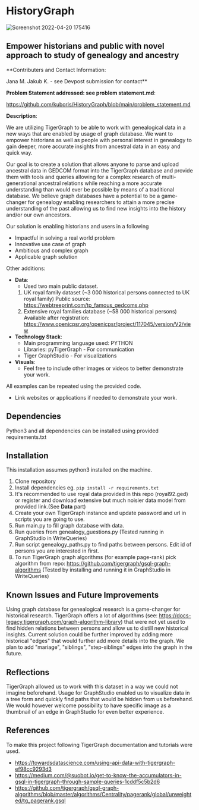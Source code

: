 # HistoryGraph
![Screenshot 2022-04-20 175416](https://user-images.githubusercontent.com/5594182/164273048-602a639c-0a06-4d8c-b513-8859eb74325f.png)

## Empower historians and public with novel approach to study of genealogy and ancestry
**Contributers and Contact Information:

Jana M. Jakub K. - see Devpost submission for contact**

**Problem Statement addressed: see problem statement.md**:

https://github.com/kuboris/HistoryGraph/blob/main/problem_statement.md

**Description**: 

We are utilizing TigerGraph to be able to work with genealogical data in a new ways that are enabled by usage of graph
database.
We want to empower historians as well as people with personal interest in genealogy to gain deeper, more accurate insights
from ancestral data in an easy and quick way.

Our goal is to create a solution that allows anyone to parse and upload ancestral data in GEDCOM format into 
the TigerGraph database and provide them with tools and queries allowing for a complex research of multi-generational 
ancestral relations while reaching a more accurate understanding than would ever be possible by means of a 
traditional database. We believe graph databases have a potential to be a game-changer for genealogy enabling researchers
to attain a more precise understanding of the past allowing us to find new insights into the history and/or our own ancestors. 

Our solution is enabling historians and users in a following 

- Impactful in solving a real world problem 
- Innovative use case of graph
- Ambitious and complex graph
- Applicable graph solution 

Other additions: 

 - **Data**: 
   - Used two main public dataset. 
   1) UK royal family dataset (~3 000 historical persons connected to UK royal family) Public source: https://webtreeprint.com/tp_famous_gedcoms.php
   2) Extensive royal families database (~58 000 historical persons) Available after registration: https://www.openicpsr.org/openicpsr/project/117045/version/V2/view
 - **Technology Stack**: 
   - Main programming language used: PYTHON
   - Libraries: pyTigerGraph - For communication 
   - Tiger GraphStudio - For visualizations
 - **Visuals**: 
   - Feel free to include other images or videos to better demonstrate your work.

All examples can be repeated using the provided code. 
 - Link websites or applications if needed to demonstrate your work. 

## Dependencies

Python3 and all dependencies can be installed using provided requirements.txt 
## Installation

This installation assumes python3 installed on the machine.
1. Clone repository
2. Install dependencies eg. `pip install -r requirements.txt`
3. It's recommended to use royal data provided in this repo (royal92.ged) or register and download extensive but much noisier data model from provided link.(See **Data** part)
4. Create your own TigerGraph instance and update password and url in scripts you are going to use.
5. Run main.py to fill graph database with data.
6. Run queries from genealogy_guestions.py (Tested running in GraphStudio in WriteQueries)
7. Run script genealogy_paths.py to find paths between persons. Edit id of persons you are interested in first.
8. To run TigerGraph graph algorithms (for example page-rank) pick algorithm from repo: https://github.com/tigergraph/gsql-graph-algorithms (Tested by installing and running it in GraphStudio in WriteQueries)

## Known Issues and Future Improvements

Using graph database for genealogical research is a game-changer for historical research. 
TigerGraph offers a lot of algorithms (see: https://docs-legacy.tigergraph.com/graph-algorithm-library) that were not 
yet used to find hidden relations between persons and allow us to distill new historical insights.
Current solution could be further improved by adding more historical "edges" that would further add more details into the graph.
We plan to add "mariage", "siblings", "step-siblings" edges into the graph in the future.

## Reflections

TigerGraph allowed us to work with this dataset in a way we could not imagine beforehand. Usage for GraphStudio enabled
us to visualize data in a tree form and quickly find paths that would be hidden from us beforehand.
We would however welcome possibility to have specific image as a thumbnail of an edge in GraphStudio for even better
experience. 

## References

To make this project following TigerGraph documentation and tutorials were used.
- https://towardsdatascience.com/using-api-data-with-tigergraph-ef98cc9293d3
- https://medium.com/@suobot.io/get-to-know-the-accumulators-in-gsql-in-tigergraph-through-sample-queries-1cddf5c5b2d6
- https://github.com/tigergraph/gsql-graph-algorithms/blob/master/algorithms/Centrality/pagerank/global/unweighted/tg_pagerank.gsql
